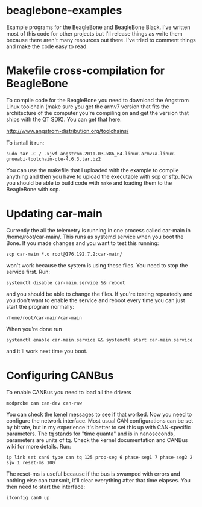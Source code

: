 beaglebone-examples
===================

Example programs for the BeagleBone and BeagleBone Black. I've written most of this code for other 
projects but I'll release things as write them because there aren't many resources out there.
I've tried to comment things and make the code easy to read.


Makefile cross-compilation for BeagleBone
=========================================
To compile code for the BeagleBone you need to download the Angstrom Linux toolchain (make sure
you get the armv7 version that fits the architecture of the computer you're compiling on and get
the version that ships with the QT SDK). You can get that here:

http://www.angstrom-distribution.org/toolchains/

To isntall it run:

	sudo tar -C / -xjvf angstrom-2011.03-x86_64-linux-armv7a-linux-gnueabi-toolchain-qte-4.6.3.tar.bz2

You can use the makefile that I uploaded with the example to compile anything and then you have to
upload the executable with scp or sftp.
Now you should be able to build code with `make` and loading them to the BeagleBone with scp.

Updating car-main
=================
Currently the all the telemetry is running in one process called car-main in /home/root/car-main/.
This runs as systemd service when you boot the Bone. If you made changes and you want to test this
running:

	scp car-main *.o root@176.192.7.2:car-main/

won't work because the system is using these files. You need to stop the service first. Run:

	systemctl disable car-main.service && reboot

and you should be able to change the files. If you're testing repeatedly and you don't want to 
enable the service and reboot every time you can just start the program normally:

	/home/root/car-main/car-main

When you're done run
	
	systemctl enable car-main.service && systemctl start car-main.service

and it'll work next time you boot.

Configuring CANBus
==================
To enable CANBus you need to load all the drivers

	modprobe can can-dev can-raw

You can check the kenel messages to see if that worked. Now you need to configure the network
interface. Most usual CAN configurations can be set by bitrate, but in my experience it's
better to set this up with CAN-specific parameters. The tq stands for "time quanta" and is in
nanoseconds, parameters are units of tq. Check the kernel documentation and CANBus wiki for
more details. Run:

	ip link set can0 type can tq 125 prop-seg 6 phase-seg1 7 phase-seg2 2 sjw 1 reset-ms 100

The reset-ms is useful because if the bus is swamped with errors and nothing else can transmit,
it'll clear everything after that time elapses. You then need to start the interface:

	ifconfig can0 up
